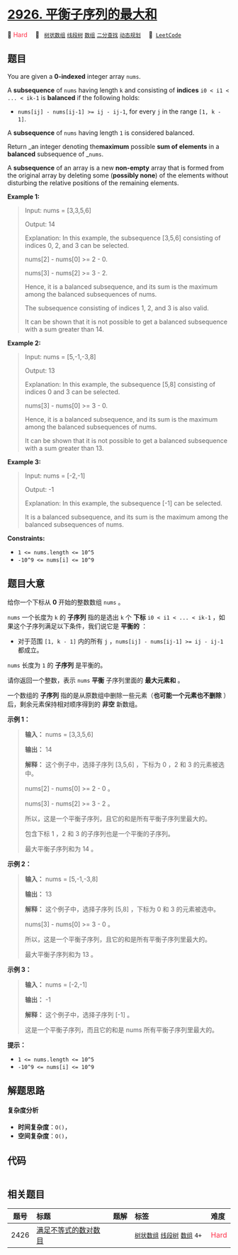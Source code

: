 # [2926. 平衡子序列的最大和](https://leetcode.com/problems/maximum-balanced-subsequence-sum)

🔴 <font color=#ff334b>Hard</font>&emsp; 🔖&ensp; [`树状数组`](/leetcode/outline/tag/binary-indexed-tree.md) [`线段树`](/leetcode/outline/tag/segment-tree.md) [`数组`](/leetcode/outline/tag/array.md) [`二分查找`](/leetcode/outline/tag/binary-search.md) [`动态规划`](/leetcode/outline/tag/dynamic-programming.md)&emsp; 🔗&ensp;[`LeetCode`](https://leetcode.com/problems/maximum-balanced-subsequence-sum)


## 题目

You are given a **0-indexed** integer array `nums`.

A **subsequence** of `nums` having length `k` and consisting of **indices**
`i0 < i1 < ... < ik-1` is **balanced** if the following holds:

  * `nums[ij] - nums[ij-1] >= ij - ij-1`, for every `j` in the range `[1, k - 1]`.

A **subsequence** of `nums` having length `1` is considered balanced.

Return _an integer denoting the**maximum** possible **sum of elements** in a
**balanced** subsequence of _`nums`.

A **subsequence** of an array is a new **non-empty** array that is formed from
the original array by deleting some (**possibly none**) of the elements
without disturbing the relative positions of the remaining elements.



**Example 1:**

> Input: nums = [3,3,5,6]
> 
> Output: 14
> 
> Explanation: In this example, the subsequence [3,5,6] consisting of indices 0, 2, and 3 can be selected.
> 
> nums[2] - nums[0] >= 2 - 0.
> 
> nums[3] - nums[2] >= 3 - 2.
> 
> Hence, it is a balanced subsequence, and its sum is the maximum among the balanced subsequences of nums.
> 
> The subsequence consisting of indices 1, 2, and 3 is also valid.
> 
> It can be shown that it is not possible to get a balanced subsequence with a sum greater than 14.

**Example 2:**

> Input: nums = [5,-1,-3,8]
> 
> Output: 13
> 
> Explanation: In this example, the subsequence [5,8] consisting of indices 0 and 3 can be selected.
> 
> nums[3] - nums[0] >= 3 - 0.
> 
> Hence, it is a balanced subsequence, and its sum is the maximum among the balanced subsequences of nums.
> 
> It can be shown that it is not possible to get a balanced subsequence with a sum greater than 13.

**Example 3:**

> Input: nums = [-2,-1]
> 
> Output: -1
> 
> Explanation: In this example, the subsequence [-1] can be selected.
> 
> It is a balanced subsequence, and its sum is the maximum among the balanced subsequences of nums.

**Constraints:**

  * `1 <= nums.length <= 10^5`
  * `-10^9 <= nums[i] <= 10^9`


## 题目大意

给你一个下标从 **0**  开始的整数数组 `nums` 。

`nums` 一个长度为 `k` 的 **子序列**  指的是选出 `k` 个 **下标**  `i0 < i1 < ... < ik-1`
，如果这个子序列满足以下条件，我们说它是 **平衡的**  ：

  * 对于范围 `[1, k - 1]` 内的所有 `j` ，`nums[ij] - nums[ij-1] >= ij - ij-1` 都成立。

`nums` 长度为 `1` 的 **子序列**  是平衡的。

请你返回一个整数，表示 `nums` **平衡**  子序列里面的 **最大元素和**  。

一个数组的 **子序列**  指的是从原数组中删除一些元素（**也可能一个元素也不删除** ）后，剩余元素保持相对顺序得到的 **非空**  新数组。



**示例 1：**

> 
> 
> 
> 
> 
> **输入：** nums = [3,3,5,6]
> 
> **输出：** 14
> 
> **解释：** 这个例子中，选择子序列 [3,5,6] ，下标为 0 ，2 和 3 的元素被选中。
> 
> nums[2] - nums[0] >= 2 - 0 。
> 
> nums[3] - nums[2] >= 3 - 2 。
> 
> 所以，这是一个平衡子序列，且它的和是所有平衡子序列里最大的。
> 
> 包含下标 1 ，2 和 3 的子序列也是一个平衡的子序列。
> 
> 最大平衡子序列和为 14 。

**示例 2：**

> 
> 
> 
> 
> 
> **输入：** nums = [5,-1,-3,8]
> 
> **输出：** 13
> 
> **解释：** 这个例子中，选择子序列 [5,8] ，下标为 0 和 3 的元素被选中。
> 
> nums[3] - nums[0] >= 3 - 0 。
> 
> 所以，这是一个平衡子序列，且它的和是所有平衡子序列里最大的。
> 
> 最大平衡子序列和为 13 。
> 
> 

**示例 3：**

> 
> 
> 
> 
> 
> **输入：** nums = [-2,-1]
> 
> **输出：** -1
> 
> **解释：** 这个例子中，选择子序列 [-1] 。
> 
> 这是一个平衡子序列，而且它的和是 nums 所有平衡子序列里最大的。
> 
> 



**提示：**

  * `1 <= nums.length <= 10^5`
  * `-10^9 <= nums[i] <= 10^9`


## 解题思路

#### 复杂度分析

- **时间复杂度**：`O()`，
- **空间复杂度**：`O()`，

## 代码

```javascript

```

## 相关题目

<!-- prettier-ignore -->
| 题号 | 标题 | 题解 | 标签 | 难度 |
| :------: | :------ | :------: | :------ | :------ |
| 2426 | [满足不等式的数对数目](https://leetcode.com/problems/number-of-pairs-satisfying-inequality) |  |  [`树状数组`](/leetcode/outline/tag/binary-indexed-tree.md) [`线段树`](/leetcode/outline/tag/segment-tree.md) [`数组`](/leetcode/outline/tag/array.md) `4+` | <font color=#ff334b>Hard</font> |

<style>
.blue {
    background-color: #096dd9;
    padding: 0.25rem 0.5rem;
    margin: 0;
    font-size: 0.85em;
    border-radius: 3px;
    color: white;
    font-weight: 500;
}
table th:first-of-type { width: 10%; }
table th:nth-of-type(2) { width: 35%; }
table th:nth-of-type(3) { width: 10%; }
table th:nth-of-type(4) { width: 35%; }
table th:nth-of-type(5) { width: 10%; }
</style>
